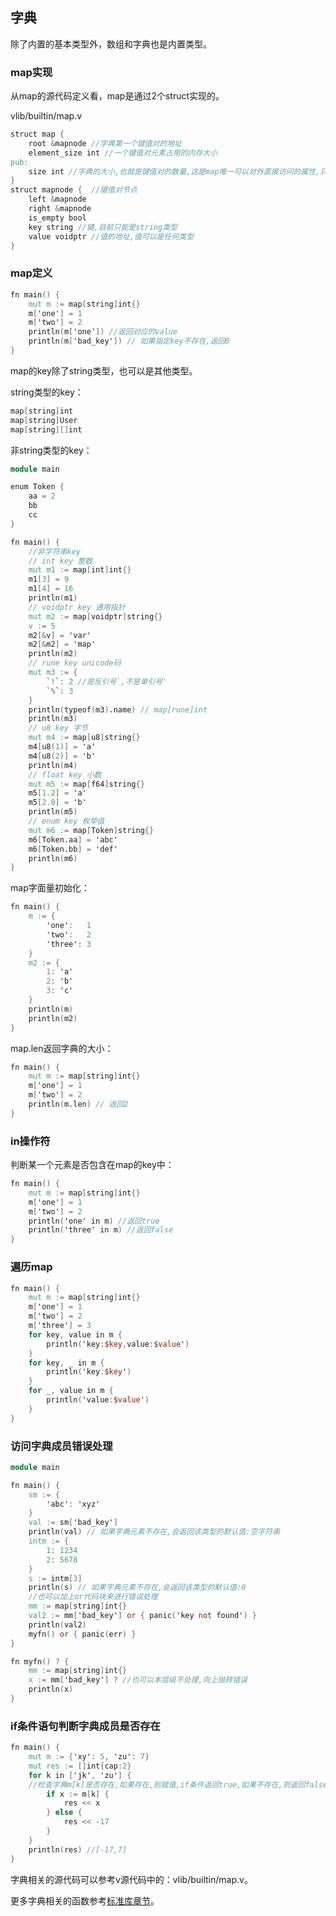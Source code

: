 ## 字典

除了内置的基本类型外，数组和字典也是内置类型。

### map实现

从map的源代码定义看，map是通过2个struct实现的。

vlib/builtin/map.v

```v
struct map {
	root &mapnode //字典第一个键值对的地址
	element_size int //一个键值对元素占用的内存大小
pub:
	size int //字典的大小,也就是键值对的数量,这是map唯一可以对外直接访问的属性,只读
}
struct mapnode {  //键值对节点
	left &mapnode 
	right &mapnode
	is_empty bool
	key string //键,目前只能是string类型
	value voidptr //值的地址,值可以是任何类型
}
```

### map定义

```v
fn main() {
  	mut m := map[string]int{}
    m['one'] = 1
    m['two'] = 2
    println(m['one']) //返回对应的value
    println(m['bad_key']) // 如果指定key不存在,返回0
}
```

map的key除了string类型，也可以是其他类型。

string类型的key：

```v
map[string]int
map[string]User
map[string][]int
```

非string类型的key：

```v
module main

enum Token {
	aa = 2
	bb
	cc
}

fn main() {
	//非字符串key
	// int key 整数
	mut m1 := map[int]int{}
	m1[3] = 9
	m1[4] = 16
	println(m1)
	// voidptr key 通用指针
	mut m2 := map[voidptr]string{}
	v := 5
	m2[&v] = 'var'
	m2[&m2] = 'map'
	println(m2)
	// rune key unicode码
	mut m3 := {
		`!`: 2 //是反引号`,不是单引号'
		`%`: 3
	}
	println(typeof(m3).name) // map[rune]int
	println(m3)
	// u8 key 字节
	mut m4 := map[u8]string{}
	m4[u8(1)] = 'a'
	m4[u8(2)] = 'b'
	println(m4)
	// float key 小数
	mut m5 := map[f64]string{}
	m5[1.2] = 'a'
	m5[2.0] = 'b'
	println(m5)
	// enum key 枚举值
	mut m6 := map[Token]string{}
	m6[Token.aa] = 'abc'
	m6[Token.bb] = 'def'
	println(m6)
}

```

map字面量初始化：

```v
fn main() {
	m := {
		'one':   1
		'two':   2
		'three': 3
	}
	m2 := {
		1: 'a'
		2: 'b'
		3: 'c'
	}
	println(m)
	println(m2)
}

```

map.len返回字典的大小：

```v
fn main() {
	mut m := map[string]int{}
	m['one'] = 1
	m['two'] = 2
	println(m.len) // 返回2
}
```

### in操作符

判断某一个元素是否包含在map的key中：

```v
fn main() {
    mut m := map[string]int{}
    m['one'] = 1
    m['two'] = 2
    println('one' in m) //返回true
    println('three' in m) //返回false
}
```

### 遍历map

```v
fn main() {
	mut m := map[string]int{}
	m['one'] = 1
	m['two'] = 2
	m['three'] = 3
	for key, value in m {
		println('key:$key,value:$value')
	}
	for key, _ in m {
		println('key:$key')
	}
	for _, value in m {
		println('value:$value')
	}
}
```

### 访问字典成员错误处理

```v
module main

fn main() {
	sm := {
		'abc': 'xyz'
	}
	val := sm['bad_key']
	println(val) // 如果字典元素不存在,会返回该类型的默认值:空字符串
	intm := {
		1: 1234
		2: 5678
	}
	s := intm[3]
	println(s) // 如果字典元素不存在,会返回该类型的默认值:0
	//也可以加上or代码块来进行错误处理
	mm := map[string]int{}
	val2 := mm['bad_key'] or { panic('key not found') }
	println(val2)
	myfn() or { panic(err) }
}

fn myfn() ? {
	mm := map[string]int{}
	x := mm['bad_key'] ? //也可以本层级不处理,向上抛转错误
	println(x)
}

```

### if条件语句判断字典成员是否存在

```v
fn main() {
	mut m := {'xy': 5, 'zu': 7}
	mut res := []int{cap:2}
	for k in ['jk', 'zu'] {
    //检查字典m[k]是否存在,如果存在,则赋值,if条件返回true,如果不存在,则返回false
		if x := m[k] { 
			res << x
		} else {
			res << -17
		}
	}
	println(res) //[-17,7]
}
```

字典相关的源代码可以参考v源代码中的：vlib/builtin/map.v。

更多字典相关的函数参考[标准库章节](./std_builtin.md)。

